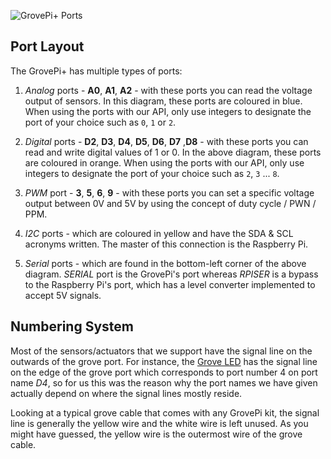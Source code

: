 
![GrovePi+ Ports](img/rpi_hw.jpg)

## Port Layout

The GrovePi+ has multiple types of ports:

1. _Analog_ ports - **A0**, **A1**, **A2** - with these ports you can read the voltage output of sensors. In this diagram, these ports are coloured in blue.
When using the ports with our API, only use integers to designate the port of your choice such as `0`, `1` or `2`.

2. _Digital_ ports - **D2**, **D3**, **D4**, **D5**, **D6**, **D7** ,**D8** - with these ports you can read and write digital values of 1 or 0. In the above
diagram, these ports are coloured in orange. When using the ports with our API, only use integers to designate the port of your choice such as `2`, `3` ... `8`.

3. _PWM_ port - **3**, **5**, **6**, **9** - with these ports you can set a specific voltage output between 0V and 5V by using the concept of duty cycle / PWN / PPM.

4. _I2C_ ports - which are coloured in yellow and have the SDA & SCL acronyms written. The master of this connection is the Raspberry Pi.

5. _Serial_ ports - which are found in the bottom-left corner of the above diagram. _SERIAL_ port is the GrovePi's port whereas _RPISER_ is a bypass to the Raspberry Pi's port,
which has a level converter implemented to accept 5V signals.

## Numbering System

Most of the sensors/actuators that we support have the signal line on the outwards of the grove port. For instance,
the [Grove LED](https://www.seeedstudio.com/Grove-Red-LED-p-1142.html) has the signal line on the edge of the grove port which corresponds to port number 4 on port name _D4_,
so for us this was the reason why the port names we have given actually depend on where the signal lines mostly reside.

Looking at a typical grove cable that comes with any GrovePi kit, the signal line is generally the yellow wire and the white
wire is left unused. As you might have guessed, the yellow wire is the outermost wire of the grove cable.
